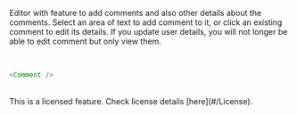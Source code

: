 Editor with feature to add comments and also other details about the comments. Select an area of text to add comment to it, or click an existing comment to edit its details. If you update user details, you will not longer be able to edit comment but only view them.

<br />

```js
<Comment />
```

<br />
This is a licensed feature. Check license details [here](#/License).
